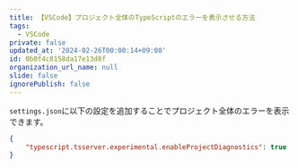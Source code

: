 ```yaml
---
title: 【VSCode】プロジェクト全体のTypeScriptのエラーを表示させる方法
tags:
  - VSCode
private: false
updated_at: '2024-02-26T00:00:14+09:00'
id: 0b0f4c8158da17e13d8f
organization_url_name: null
slide: false
ignorePublish: false
---
```

`settings.json`に以下の設定を追加することでプロジェクト全体のエラーを表示できます。

```json:settings.json
{
    "typescript.tsserver.experimental.enableProjectDiagnostics": true
}
```
